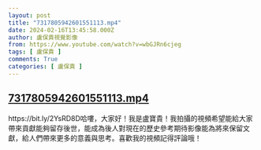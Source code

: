```yaml
---
layout: post
title: "7317805942601551113.mp4"
date: 2024-02-16T13:45:58.000Z
author: 盧保貴視覺影像
from: https://www.youtube.com/watch?v=wbGJRn6cjeg
tags: [ 盧保貴 ]
comments: True
categories: [ 盧保貴 ]
---
```

<!--1708091158000-->
[7317805942601551113.mp4](https://www.youtube.com/watch?v=wbGJRn6cjeg)
------

<div>
https://bit.ly/2YsRD8D哈嘍，大家好！我是盧寶貴！我拍攝的視頻希望能給大家帶來貢獻能夠留存後世，能成為後人對現在的歷史參考期待影像能為將來保留文獻，給人們帶來更多的意義與思考。喜歡我的視頻記得評論哦！
</div>
